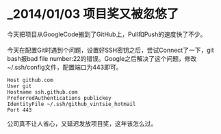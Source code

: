 # _2014/01/03 项目奖又被忽悠了
今天把项目从GoogleCode搬到了GitHub上，Pull和Push的速度快了不少。<br>    
今天在配置Git时遇到个问题，设置好SSH密钥之后，尝试Connect了一下，git bash报bad file number:22的错误。Google之后解决了这个问题，修改~/.ssh/config文件，配置端口为443即可。
    
    Host github.com
    User git
    Hostname ssh.github.com
    PreferredAuthentications publickey
    IdentityFile ~/.ssh/github_vintsie_hotmail
    Port 443

公司真不让人省心，又延迟发放项目奖，这年该怎么过。
